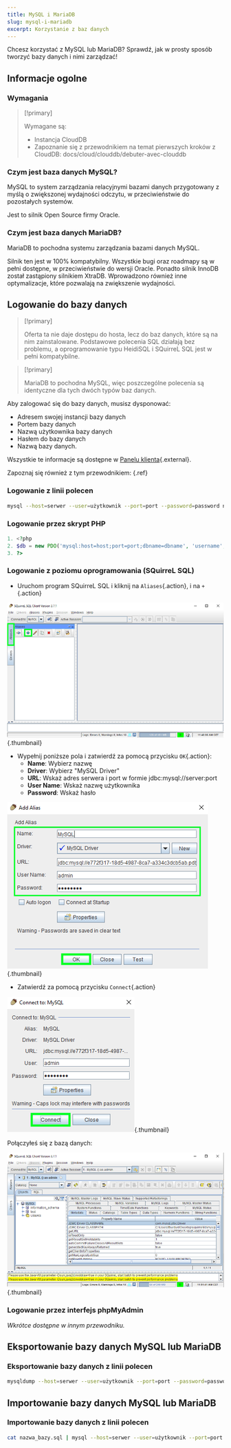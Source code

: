 ```yaml
---
title: MySQL i MariaDB
slug: mysql-i-mariadb
excerpt: Korzystanie z baz danych
---
```


Chcesz korzystać z MySQL lub MariaDB? Sprawdź, jak w prosty sposób tworzyć bazy danych i nimi zarządzać!


## Informacje ogolne

### Wymagania


> [!primary]
>
> Wymagane są:
> - Instancja CloudDB
> - Zapoznanie się z przewodnikiem na temat pierwszych kroków z CloudDB: docs/cloud/clouddb/debuter-avec-clouddb
>

### Czym jest baza danych MySQL?
MySQL to system zarządzania relacyjnymi bazami danych przygotowany z myślą o zwiększonej wydajności odczytu, w przeciwieństwie do pozostałych systemów.

Jest to silnik Open Source firmy Oracle.


### Czym jest baza danych MariaDB?
MariaDB to pochodna systemu zarządzania bazami danych MySQL.

Silnik ten jest w 100% kompatybilny. Wszystkie bugi oraz roadmapy są w pełni dostępne, w przeciwieństwie do wersji Oracle. Ponadto silnik InnoDB został zastąpiony silnikiem XtraDB. Wprowadzono również inne optymalizacje, które pozwalają na zwiększenie wydajności.


## Logowanie do bazy danych


> [!primary]
>
> Oferta ta nie daje dostępu do hosta, lecz do baz danych, które są na nim zainstalowane. Podstawowe polecenia SQL działają bez problemu, a oprogramowanie typu HeidiSQL i SQuirreL SQL jest w pełni kompatybilne.
> 



> [!primary]
>
> MariaDB to pochodna MySQL, więc poszczególne polecenia są identyczne dla tych dwóch typów baz danych.
> 

Aby zalogować się do bazy danych, musisz dysponować:

- Adresem swojej instancji bazy danych
- Portem bazy danych
- Nazwą użytkownika bazy danych
- Hasłem do bazy danych
- Nazwą bazy danych.

Wszystkie te informacje są dostępne w [Panelu klienta](https://www.ovh.com/manager/web/){.external}.

Zapoznaj się również z tym przewodnikiem: [](debuter-avec-clouddbguide.pl-pl.md){.ref}


### Logowanie z linii polecen

```bash
mysql --host=serwer --user=użytkownik --port=port --password=password nazwa_bazy
```


### Logowanie przez skrypt PHP

```php
1. <?php
2. $db = new PDO('mysql:host=host;port=port;dbname=dbname', 'username', 'password');
3. ?>
```


### Logowanie z poziomu oprogramowania (SQuirreL SQL)
- Uruchom program SQuirreL SQL i kliknij na `Aliases`{.action}, i na `+`{.action}


![launch SQuirreL SQL](images/1.PNG){.thumbnail}

- Wypełnij poniższe pola i zatwierdź za pomocą przycisku `OK`{.action}:
    - **Name**: Wybierz nazwę
    - **Driver**: Wybierz "MySQL Driver"
    - **URL**: Wskaż adres serwera i port w formie jdbc:mysql://server:port
    - **User Name**: Wskaż nazwę użytkownika
    - **Password**: Wskaż hasło


![config connection](images/2.PNG){.thumbnail}

- Zatwierdź za pomocą przycisku `Connect`{.action}


![valid connection](images/3.PNG){.thumbnail}

Połączyłeś się z bazą danych:


![config connection](images/4.PNG){.thumbnail}


### Logowanie przez interfejs phpMyAdmin
*Wkrótce dostępne w innym przewodniku.*


## Eksportowanie bazy danych MySQL lub MariaDB

### Eksportowanie bazy danych z linii polecen

```bash
mysqldump --host=serwer --user=użytkownik --port=port --password=password nazwa_bazy > nazwa_bazy.sql
```


## Importowanie bazy danych MySQL lub MariaDB

### Importowanie bazy danych z linii polecen

```bash
cat nazwa_bazy.sql | mysql --host=serwer --user=użytkownik --port=port --password=password nazwa_bazy
```